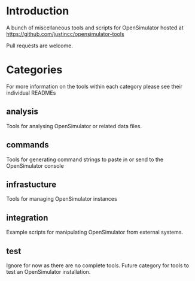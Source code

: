 # Introduction #

A bunch of miscellaneous tools and scripts for OpenSimulator hosted at
https://github.com/justincc/opensimulator-tools

Pull requests are welcome.

# Categories #

For more information on the tools within each category please see their
individual READMEs

## analysis ##

Tools for analysing OpenSimulator or related data files.

## commands ##

Tools for generating command strings to paste in or send to the OpenSimulator
console

## infrastucture ##

Tools for managing OpenSimulator instances

## integration ##

Example scripts for manipulating OpenSimulator from external systems.

## test ##

Ignore for now as there are no complete tools.  Future category for tools to
test an OpenSimulator installation.
